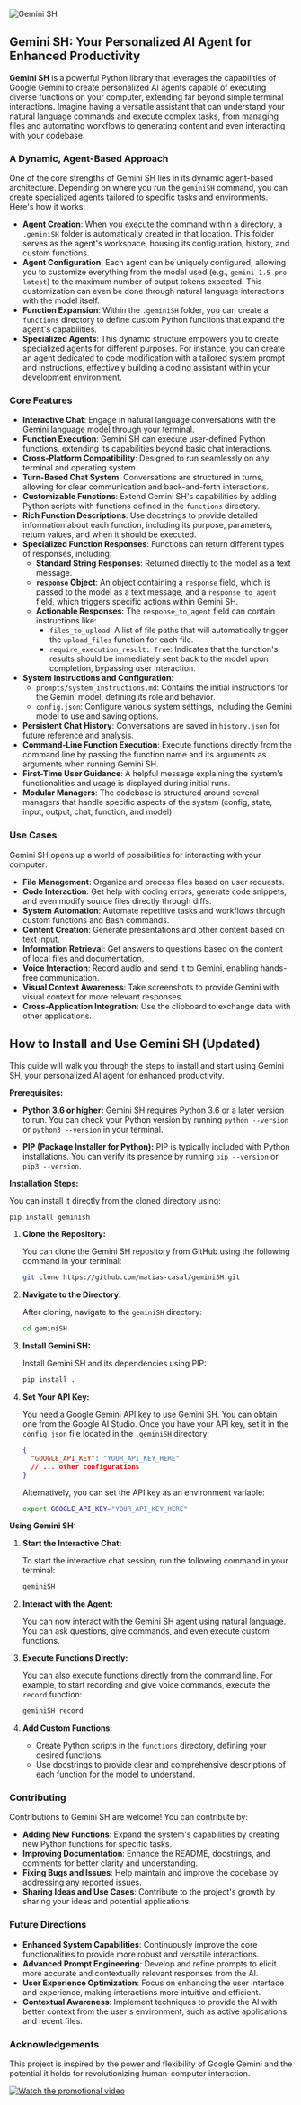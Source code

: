 ![Gemini SH](assets/GeminiSH.jpg)

## Gemini SH: Your Personalized AI Agent for Enhanced Productivity

**Gemini SH** is a powerful Python library that leverages the capabilities of Google Gemini to create personalized AI agents capable of executing diverse functions on your computer, extending far beyond simple terminal interactions. Imagine having a versatile assistant that can understand your natural language commands and execute complex tasks, from managing files and automating workflows to generating content and even interacting with your codebase.

### A Dynamic, Agent-Based Approach

One of the core strengths of Gemini SH lies in its dynamic agent-based architecture. Depending on where you run the `geminiSH` command, you can create specialized agents tailored to specific tasks and environments. Here's how it works:

- **Agent Creation**: When you execute the command within a directory, a `.geminiSH` folder is automatically created in that location. This folder serves as the agent's workspace, housing its configuration, history, and custom functions.
- **Agent Configuration**: Each agent can be uniquely configured, allowing you to customize everything from the model used (e.g., `gemini-1.5-pro-latest`) to the maximum number of output tokens expected. This customization can even be done through natural language interactions with the model itself.
- **Function Expansion**: Within the `.geminiSH` folder, you can create a `functions` directory to define custom Python functions that expand the agent's capabilities.
- **Specialized Agents**: This dynamic structure empowers you to create specialized agents for different purposes. For instance, you can create an agent dedicated to code modification with a tailored system prompt and instructions, effectively building a coding assistant within your development environment.

### Core Features

- **Interactive Chat**: Engage in natural language conversations with the Gemini language model through your terminal.
- **Function Execution**: Gemini SH can execute user-defined Python functions, extending its capabilities beyond basic chat interactions.
- **Cross-Platform Compatibility**: Designed to run seamlessly on any terminal and operating system.
- **Turn-Based Chat System**: Conversations are structured in turns, allowing for clear communication and back-and-forth interactions.
- **Customizable Functions**: Extend Gemini SH's capabilities by adding Python scripts with functions defined in the `functions` directory.
- **Rich Function Descriptions**: Use docstrings to provide detailed information about each function, including its purpose, parameters, return values, and when it should be executed.
- **Specialized Function Responses**: Functions can return different types of responses, including:
  - **Standard String Responses**: Returned directly to the model as a text message.
  - **`response` Object**: An object containing a `response` field, which is passed to the model as a text message, and a `response_to_agent` field, which triggers specific actions within Gemini SH.
  - **Actionable Responses**: The `response_to_agent` field can contain instructions like:
    - `files_to_upload`: A list of file paths that will automatically trigger the `upload_files` function for each file.
    - `require_execution_result: True`: Indicates that the function's results should be immediately sent back to the model upon completion, bypassing user interaction.
- **System Instructions and Configuration**:
  - `prompts/system_instructions.md`: Contains the initial instructions for the Gemini model, defining its role and behavior.
  - `config.json`: Configure various system settings, including the Gemini model to use and saving options.
- **Persistent Chat History**: Conversations are saved in `history.json` for future reference and analysis.
- **Command-Line Function Execution**: Execute functions directly from the command line by passing the function name and its arguments as arguments when running Gemini SH.
- **First-Time User Guidance**: A helpful message explaining the system's functionalities and usage is displayed during initial runs.
- **Modular Managers**: The codebase is structured around several managers that handle specific aspects of the system (config, state, input, output, chat, function, and model).

### Use Cases

Gemini SH opens up a world of possibilities for interacting with your computer:

- **File Management**: Organize and process files based on user requests.
- **Code Interaction**: Get help with coding errors, generate code snippets, and even modify source files directly through diffs.
- **System Automation**: Automate repetitive tasks and workflows through custom functions and Bash commands.
- **Content Creation**: Generate presentations and other content based on text input.
- **Information Retrieval**: Get answers to questions based on the content of local files and documentation.
- **Voice Interaction**: Record audio and send it to Gemini, enabling hands-free communication.
- **Visual Context Awareness**: Take screenshots to provide Gemini with visual context for more relevant responses.
- **Cross-Application Integration**: Use the clipboard to exchange data with other applications.

## How to Install and Use Gemini SH (Updated)

This guide will walk you through the steps to install and start using Gemini SH, your personalized AI agent for enhanced productivity.

**Prerequisites:**

- **Python 3.6 or higher:** Gemini SH requires Python 3.6 or a later version to run. You can check your Python version by running `python --version` or `python3 --version` in your terminal.

- **PIP (Package Installer for Python):** PIP is typically included with Python installations. You can verify its presence by running `pip --version` or `pip3 --version`.

**Installation Steps:**

You can install it directly from the cloned directory using:

```bash
pip install geminish
```

1. **Clone the Repository:**

   You can clone the Gemini SH repository from GitHub using the following command in your terminal:

   ```bash
   git clone https://github.com/matias-casal/geminiSH.git
   ```

2. **Navigate to the Directory:**

   After cloning, navigate to the `geminiSH` directory:

   ```bash
   cd geminiSH
   ```

3. **Install Gemini SH:**

   Install Gemini SH and its dependencies using PIP:

   ```bash
   pip install .
   ```

4. **Set Your API Key:**

   You need a Google Gemini API key to use Gemini SH. You can obtain one from the Google AI Studio. Once you have your API key, set it in the `config.json` file located in the `.geminiSH` directory:

   ```json
   {
     "GOOGLE_API_KEY": "YOUR_API_KEY_HERE"
     // ... other configurations
   }
   ```

   Alternatively, you can set the API key as an environment variable:

   ```bash
   export GOOGLE_API_KEY="YOUR_API_KEY_HERE"
   ```

**Using Gemini SH:**

1. **Start the Interactive Chat:**

   To start the interactive chat session, run the following command in your terminal:

   ```bash
   geminiSH
   ```

2. **Interact with the Agent:**

   You can now interact with the Gemini SH agent using natural language. You can ask questions, give commands, and even execute custom functions.

3. **Execute Functions Directly:**

   You can also execute functions directly from the command line. For example, to start recording and give voice commands, execute the `record` function:

   ```bash
   geminiSH record
   ```

4. **Add Custom Functions**:
   - Create Python scripts in the `functions` directory, defining your desired functions.
   - Use docstrings to provide clear and comprehensive descriptions of each function for the model to understand.

### Contributing

Contributions to Gemini SH are welcome! You can contribute by:

- **Adding New Functions**: Expand the system's capabilities by creating new Python functions for specific tasks.
- **Improving Documentation**: Enhance the README, docstrings, and comments for better clarity and understanding.
- **Fixing Bugs and Issues**: Help maintain and improve the codebase by addressing any reported issues.
- **Sharing Ideas and Use Cases**: Contribute to the project's growth by sharing your ideas and potential applications.

### Future Directions

- **Enhanced System Capabilities**: Continuously improve the core functionalities to provide more robust and versatile interactions.
- **Advanced Prompt Engineering**: Develop and refine prompts to elicit more accurate and contextually relevant responses from the AI.
- **User Experience Optimization**: Focus on enhancing the user interface and experience, making interactions more intuitive and efficient.
- **Contextual Awareness**: Implement techniques to provide the AI with better context from the user's environment, such as active applications and recent files.

### Acknowledgements

This project is inspired by the power and flexibility of Google Gemini and the potential it holds for revolutionizing human-computer interaction.

[![Watch the promotional video](https://img.youtube.com/vi/tSNp36ZvjlQ/0.jpg)](https://www.youtube.com/watch?v=tSNp36ZvjlQ)
